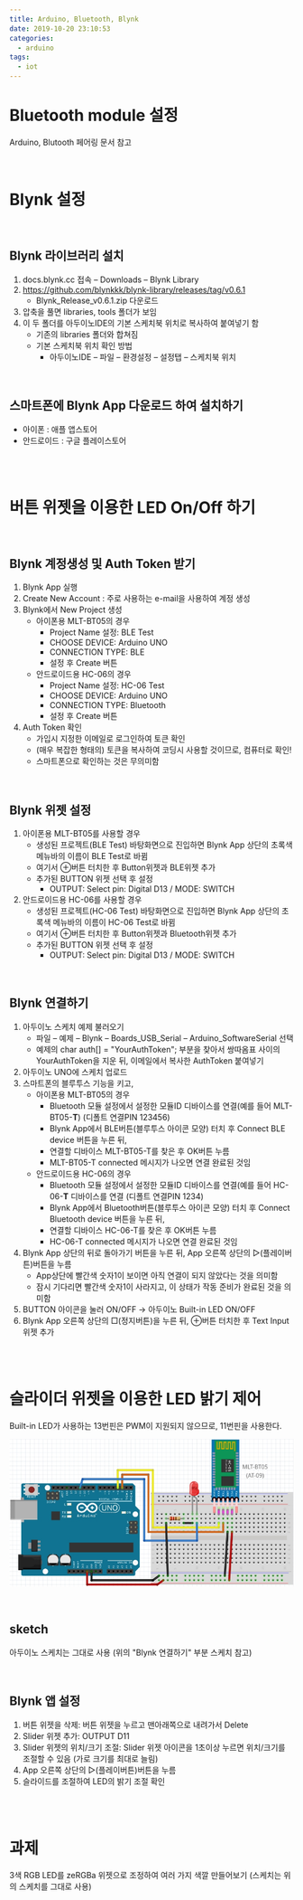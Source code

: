 ```yaml
---
title: Arduino, Bluetooth, Blynk
date: 2019-10-20 23:10:53
categories:
  - arduino
tags:
  - iot
---
```


# Bluetooth module 설정
Arduino, Blutooth 페어링 문서 참고

<br>

# Blynk 설정

<br>

## Blynk 라이브러리 설치
1.  docs.blynk.cc 접속 – Downloads – Blynk Library
2.  https://github.com/blynkkk/blynk-library/releases/tag/v0.6.1
    *   Blynk\_Release\_v0.6.1.zip 다운로드
3.  압축을 풀면 libraries, tools 폴더가 보임
4.  이 두 폴더를 아두이노IDE의 기본 스케치북 위치로 복사하여 붙여넣기 함
    *   기존의 libraries 폴더와 합쳐짐
    *   기본 스케치북 위치 확인 방법
        *   아두이노IDE – 파일 – 환경설정 – 설정탭 – 스케치북 위치

<br>

## 스마트폰에 Blynk App 다운로드 하여 설치하기
*   아이폰 : 애플 앱스토어
*   안드로이드 : 구글 플레이스토어

<br>

<br>

# 버튼 위젯을 이용한 LED On/Off 하기

<br>

## Blynk 계정생성 및 Auth Token 받기

1.  Blynk App 실행
2.  Create New Account : 주로 사용하는 e-mail을 사용하여 계정 생성
3.  Blynk에서 New Project 생성
    *   아이폰용 MLT-BT05의 경우
        *   Project Name 설정: BLE Test
        *   CHOOSE DEVICE: Arduino UNO
        *   CONNECTION TYPE: BLE
        *   설정 후 Create 버튼
    *   안드로이드용 HC-06의 경우
        *   Project Name 설정: HC-06 Test
        *   CHOOSE DEVICE: Arduino UNO
        *   CONNECTION TYPE: Bluetooth
        *   설정 후 Create 버튼
4.  Auth Token 확인
    *   가입시 지정한 이메일로 로그인하여 토큰 확인
    *   (매우 복잡한 형태의) 토큰을 복사하여 코딩시 사용할 것이므로, 컴퓨터로 확인!
    *   스마트폰으로 확인하는 것은 무의미함

<br>

## Blynk 위젯 설정
1.  아이폰용 MLT-BT05를 사용할 경우
    *   생성된 프로젝트(BLE Test) 바탕화면으로 진입하면 Blynk App 상단의 초록색 메뉴바의 이름이 BLE Test로 바뀜
    *   여기서 ⊕버튼 터치한 후 Button위젯과 BLE위젯 추가
    *   추가된 BUTTON 위젯 선택 후 설정
        *   OUTPUT: Select pin: Digital D13 / MODE: SWITCH
2.  안드로이드용 HC-06를 사용할 경우
    *   생성된 프로젝트(HC-06 Test) 바탕화면으로 진입하면 Blynk App 상단의 초록색 메뉴바의 이름이 HC-06 Test로 바뀜
    *   여기서 ⊕버튼 터치한 후 Button위젯과 Bluetooth위젯 추가
    *   추가된 BUTTON 위젯 선택 후 설정
        *   OUTPUT: Select pin: Digital D13 / MODE: SWITCH

<br>

## Blynk 연결하기
1.  아두이노 스케치 예제 불러오기
    *   파일 – 예제 – Blynk – Boards\_USB\_Serial – Arduino_SoftwareSerial 선택
    *   예제의 char auth\[\] = "YourAuthToken"; 부분을 찾아서 쌍따옴표 사이의 YourAuthToken을 지운 뒤, 이메일에서 복사한 AuthToken 붙여넣기
2.  아두이노 UNO에 스케치 업로드
3.  스마트폰의 블루투스 기능을 키고,
    *   아이폰용 MLT-BT05의 경우
        *   Bluetooth 모듈 설정에서 설정한 모듈ID 디바이스를 연결(예를 들어 MLT-BT05-**T**) (디폴트 연결PIN 123456)
        *   Blynk App에서 BLE버튼(블루투스 아이콘 모양) 터치 후 Connect BLE device 버튼을 누른 뒤,
        *   연결할 디바이스 MLT-BT05-T를 찾은 후 OK버튼 누름
        *   MLT-BT05-T connected 메시지가 나오면 연결 완료된 것임
    *   안드로이드용 HC-06의 경우
        *   Bluetooth 모듈 설정에서 설정한 모듈ID 디바이스를 연결(예를 들어 HC-06-**T** 디바이스를 연결 (디폴트 연결PIN 1234)
        *   Blynk App에서 Bluetooth버튼(블루투스 아이콘 모양) 터치 후 Connect Bluetooth device 버튼을 누른 뒤,
        *   연결할 디바이스 HC-06-T를 찾은 후 OK버튼 누름
        *   HC-06-T connected 메시지가 나오면 연결 완료된 것임
4.  Blynk App 상단의 뒤로 돌아가기 버튼을 누른 뒤, App 오른쪽 상단의 ▷(플레이버튼)버튼을 누름
    *   App상단에 빨간색 숫자1이 보이면 아직 연결이 되지 않았다는 것을 의미함
    *   잠시 기다리면 빨간색 숫자1이 사라지고, 이 상태가 작동 준비가 완료된 것을 의미함
5.  BUTTON 아이콘을 눌러 ON/OFF → 아두이노 Built-in LED ON/OFF
6.  Blynk App 오른쪽 상단의 □(정지버튼)을 누른 뒤, ⊕버튼 터치한 후 Text Input 위젯 추가

<br>

<br>


# 슬라이더 위젯을 이용한 LED 밝기 제어
Built-in LED가 사용하는 13번핀은 PWM이 지원되지 않으므로, 11번핀을 사용한다.

![](/image/BT-19.jpg)

<br>

## sketch
아두이노 스케치는 그대로 사용 (위의 "Blynk 연결하기" 부분 스케치 참고)

<br>

## Blynk 앱 설정
1.  버튼 위젯을 삭제: 버튼 위젯을 누르고 맨아래쪽으로 내려가서 Delete
2.  Slider 위젯 추가: OUTPUT D11
3.  Slider 위젯의 위치/크기 조절: Slider 위젯 아이콘을 1초이상 누르면 위치/크기를 조절할 수 있음 (가로 크기를 최대로 늘림)
4.  App 오른쪽 상단의 ▷(플레이버튼)버튼을 누름
5.  슬라이드를 조절하여 LED의 밝기 조절 확인

<br>

<br>

# 과제
3색 RGB LED를 zeRGBa 위젯으로 조정하여 여러 가지 색깔 만들어보기 (스케치는 위의 스케치를 그대로 사용)